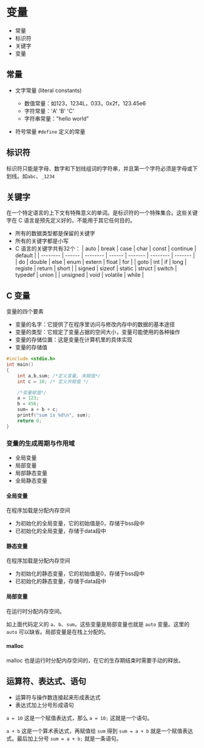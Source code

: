 # 变量

* 常量
* 标识符
* 关键字
* 变量

## 常量

* 文字常量 (literal constants)
  * 数值常量：如123，1234L，033，0x2f，123.45e6
  * 字符常量：'A' 'B' 'C'
  * 字符串常量："hello world"

* 符号常量 `#define` 定义的常量

## 标识符

标识符只能是字母、数字和下划线组词的字符串，并且第一个字符必须是字母或下划线。如`abc`、`_1234`

## 关键字

在一个特定语言的上下文有特殊意义的单词。是标识符的一个特殊集合。这些关键字在 C 语言是预先定义好的，不能用于其它任何目的。

* 所有的数据类型都是保留的关键字
* 所有的关键字都是小写
* C 语言的关键字共有32个：
  | auto     | break  | case     | char   | const   | continue | default |
  | -------- | ------ | -------- | ------ | ------- | -------- | ------- |
  | do       | double | else     | enum   | extern  | float    | for     |
  | goto     | int    | if       | long   | registe | return   | short   |
  | signed   | sizeof | static   | struct | switch  | typedef  | union   |
  | unsigned | void   | volatile | while  |

## C 变量

  变量的四个要素

* 变量的名字：它提供了在程序里访问与修改内存中的数据的基本途径
* 变量的类型：它规定了变量占据的空间大小，变量可能使用的各种操作
* 变量的存储位置：这是变量在计算机里的具体实现
* 变量的存储值

```c
#include <stdio.h>
int main()
{
    int a,b,sum; /*定义变量, 未赋值*/
    int c = 10; /* 定义并赋值 */

    /*变量赋值*/
    a = 123;
    b = 456;
    sum= a + b + c;
    printf("sum is %d\n", sum);
    return 0;
}
```

### 变量的生成周期与作用域

* 全局变量
* 局部变量
* 局部静态变量
* 全局静态变量

#### 全局变量

在程序加载是分配内存空间

* 为初始化的全局变量，它的初始值是0，存储于bss段中
* 已初始化的全局变量，存储于data段中

#### 静态变量

在程序加载是分配内存空间

* 为初始化的静态变量，它的初始值是0，存储于bss段中
* 已初始化的静态变量，存储于data段中

#### 局部变量

在运行时分配内存空间。

如上面代码定义的 `a`、`b`、`sum`，这些变量是局部变量也就是 `auto` 变量。这里的 `auto` 可以缺省。局部变量是在栈上分配的。

#### malloc

malloc 也是运行时分配内存空间的，在它的生存期结束时需要手动的释放。

## 运算符、表达式、语句

* 运算符与操作数连接起来形成表达式
* 表达式加上分号形成语句

`a = 10` 这是一个赋值表达式，那么 `a = 10;` 这就是一个语句。

`a + b` 这是一个算术表达式，再赋值给 `sum` 得到 `sum = a + b` 就是一个赋值表达式。最后加上分号 `sum = a + b;` 就是一条语句。
